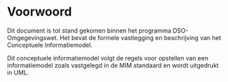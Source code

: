 # Voorwoord

Dit document is tot stand gekomen binnen het programma  DSO-Omgegevingswet. Het bevat de formele vastlegging en beschrijving van het Conceptuele Informatiemodel.

Dit conceptuele informatiemodel volgt de regels voor opstellen van een informatiemodel zoals vastgelegd in de MIM standaard en wordt uitgedrukt in UML.